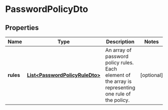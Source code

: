 

# PasswordPolicyDto

## Properties

Name | Type | Description | Notes
------------ | ------------- | ------------- | -------------
**rules** | [**List&lt;PasswordPolicyRuleDto&gt;**](PasswordPolicyRuleDto.md) | An array of password policy rules. Each element of the array is representing one rule of the policy. |  [optional]



